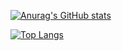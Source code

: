 [![Anurag's GitHub stats](https://github-readme-stats.vercel.app/api?username=lukelubbe&theme=dark&count_private=true)](https://github.com/anuraghazra/github-readme-stats)

[![Top Langs](https://github-readme-stats.vercel.app/api/top-langs/?username=lukelubbe&theme=dark&layout=compact)](https://github.com/anuraghazra/github-readme-stats)
